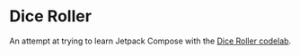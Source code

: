 # Dice Roller

An attempt at trying to learn Jetpack Compose with the [Dice Roller codelab](https://developer.android.com/codelabs/basic-android-kotlin-compose-build-a-dice-roller-app).